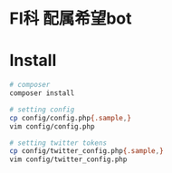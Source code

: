 FI科 配属希望bot
===

# Install

```sh
# composer
composer install

# setting config
cp config/config.php{.sample,}
vim config/config.php

# setting twitter tokens
cp config/twitter_config.php{.sample,}
vim config/twitter_config.php
```

